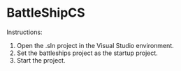 # BattleShipCS

Instructions:
1. Open the .sln project in the Visual Studio environment.
2. Set the battleships project as the startup project.
3. Start the project.
